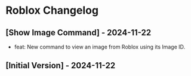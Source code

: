 # Roblox Changelog

## [Show Image Command] - 2024-11-22

- feat: New command to view an image from Roblox using its Image ID.

## [Initial Version] - 2024-11-22
